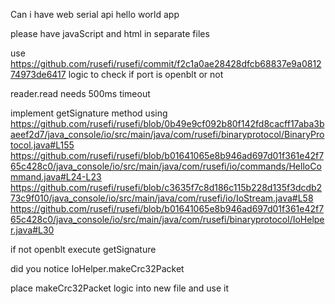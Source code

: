 Can i have web serial api hello world app

please have javaScript and html in separate files

use https://github.com/rusefi/rusefi/commit/f2c1a0ae28428dfcb68837e9a081274973de6417 logic to check if port is openblt or not

reader.read needs 500ms timeout

implement getSignature method using https://github.com/rusefi/rusefi/blob/0b49e9cf092b80f142fd8cacff17aba3baeef2d7/java_console/io/src/main/java/com/rusefi/binaryprotocol/BinaryProtocol.java#L155
https://github.com/rusefi/rusefi/blob/b01641065e8b946ad697d01f361e42f765c428c0/java_console/io/src/main/java/com/rusefi/io/commands/HelloCommand.java#L24-L23
https://github.com/rusefi/rusefi/blob/c3635f7c8d186c115b228d135f3dcdb273c9f010/java_console/io/src/main/java/com/rusefi/io/IoStream.java#L58
https://github.com/rusefi/rusefi/blob/b01641065e8b946ad697d01f361e42f765c428c0/java_console/io/src/main/java/com/rusefi/binaryprotocol/IoHelper.java#L30

if not openblt execute getSignature

did you notice IoHelper.makeCrc32Packet

place makeCrc32Packet logic into new file and use it